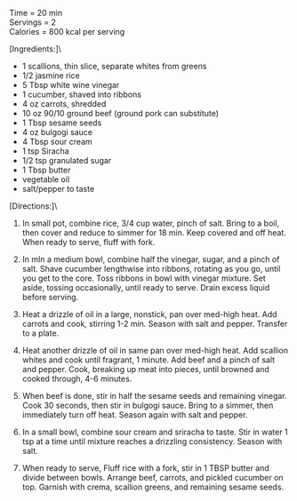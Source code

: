 Time = 20 min\
Servings = 2\
Calories = 800 kcal per serving

[Ingredients:]\
-   1 scallions, thin slice, separate whites from greens
-   1/2 jasmine rice
-   5 Tbsp white wine vinegar
-   1 cucumber, shaved into ribbons
-   4 oz carrots, shredded
-   10 oz 90/10 ground beef (ground pork can substitute)
-   1 Tbsp sesame seeds
-   4 oz bulgogi sauce
-   4 Tbsp sour cream
-   1 tsp Siracha
-   1/2 tsp granulated sugar
-   1 Tbsp butter
-   vegetable oil
-   salt/pepper to taste

[Directions:]\
1.  In small pot, combine rice, 3/4 cup water, pinch of salt. Bring to a boil, then cover and reduce to simmer for 18 min. Keep covered and off heat. When ready to serve, fluff with fork. 

2.  In mIn a medium bowl, combine half the vinegar, sugar, and a pinch of salt. Shave cucumber lengthwise into ribbons, rotating as you go, until you get to the core. Toss ribbons in bowl with vinegar mixture. Set aside, tossing occasionally, until ready to serve. Drain excess liquid before serving. 

3.  Heat a drizzle of oil in a large, nonstick, pan over med-high heat. Add carrots and cook, stirring 1-2 min. Season with salt and pepper. Transfer to a plate.


4.  Heat another drizzle of oil in same pan over med-high heat. Add scallion whites and cook until fragrant, 1 minute. Add beef and a pinch of salt and pepper. Cook, breaking up meat into pieces, until browned and cooked through, 4-6 minutes. 

5. When beef is done, stir in half the sesame seeds and remaining vinegar. Cook 30 seconds, then stir in bulgogi sauce. Bring to a simmer, then immediately turn off heat. Season again with salt and pepper.

6.  In a small bowl, combine sour cream and sriracha to taste. Stir in water 1 tsp at a time until mixture reaches a drizzling consistency. Season with salt.

7. When ready to serve, Fluff rice with a fork, stir in 1 TBSP butter and  divide between bowls. Arrange beef, carrots, and pickled cucumber on top. Garnish with crema, scallion greens, and remaining sesame seeds.